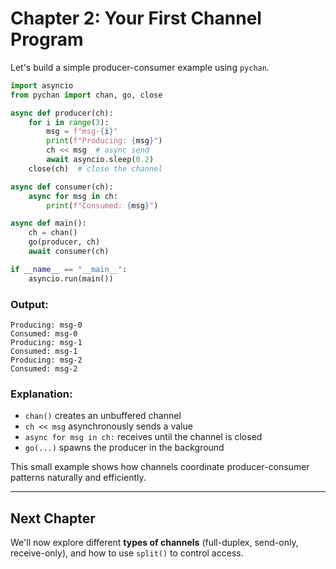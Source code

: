 # Chapter 2: Your First Channel Program

Let's build a simple producer-consumer example using `pychan`.

```python
import asyncio
from pychan import chan, go, close

async def producer(ch):
    for i in range(3):
        msg = f"msg-{i}"
        print(f"Producing: {msg}")
        ch << msg  # async send
        await asyncio.sleep(0.2)
    close(ch)  # close the channel

async def consumer(ch):
    async for msg in ch:
        print(f"Consumed: {msg}")

async def main():
    ch = chan()
    go(producer, ch)
    await consumer(ch)

if __name__ == "__main__":
    asyncio.run(main())
```

### Output:

```
Producing: msg-0
Consumed: msg-0
Producing: msg-1
Consumed: msg-1
Producing: msg-2
Consumed: msg-2
```

### Explanation:

* `chan()` creates an unbuffered channel
* `ch << msg` asynchronously sends a value
* `async for msg in ch:` receives until the channel is closed
* `go(...)` spawns the producer in the background

This small example shows how channels coordinate producer-consumer patterns naturally and efficiently.

---

## Next Chapter

We'll now explore different **types of channels** (full-duplex, send-only, receive-only), and how to use `split()` to control access.
